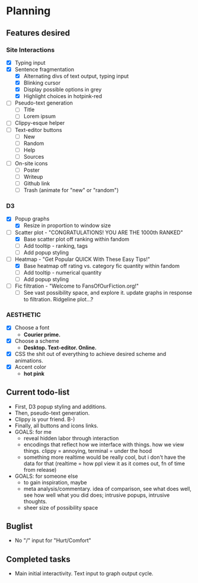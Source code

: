 # Planning
## Features desired
### **Site Interactions**
- [X] Typing input
- [X] Sentence fragmentation
  - [X] Alternating divs of text output, typing input
  - [X] Blinking cursor
  - [X] Display possible options in grey
  - [X] Highlight choices in hotpink-red
- [ ] Pseudo-text generation
  - [ ] Title
  - [ ] Lorem ipsum
- [ ] Clippy-esque helper
- [ ] Text-editor buttons
  - [ ] New
  - [ ] Random
  - [ ] Help
  - [ ] Sources
- [ ] On-site icons
  - [ ] Poster 
  - [ ] Writeup
  - [ ] Github link
  - [ ] Trash (animate for "new" or "random")

### **D3**
- [X] Popup graphs
  - [X] Resize in proportion to window size
- [ ] Scatter plot - "CONGRATULATIONS! YOU ARE THE 1000th RANKED"
  - [X] Base scatter plot off ranking within fandom
  - [ ] Add tooltip - ranking, tags
  - [ ] Add popup styling
- [ ] Heatmap - "Get Popular QUICK With These Easy Tips!"
  - [X] Base heatmap off rating vs. category fic quantity within fandom
  - [ ] Add tooltip - numerical quantity
  - [ ] Add popup styling
- [ ] Fic filtration - "Welcome to FansOfOurFiction.org!" 
  - [ ] See vast possibility space, and explore it. update graphs in response to filtration. Ridgeline plot...?

### **AESTHETIC**
- [X] Choose a font
  - **Courier prime.**
- [X] Choose a scheme
  - **Desktop. Text-editor. Online.**
- [X] CSS the shit out of everything to achieve desired scheme and animations.
- [x] Accent color
  - **hot pink**

## Current todo-list
- First, D3 popup styling and additions.
- Then, pseudo-text generation.
- Clippy is your friend. B-)
- Finally, all buttons and icons links.
- GOALS: for me
  - reveal hidden labor through interaction
  - encodings that reflect how we interface with things. how we view things. clippy = annoying, terminal = under the hood
  - something more realtime would be really cool, but i don't have the data for that (realtime = how ppl view it as it comes out, fn of time from release)
- GOALS: for someone else
  - to gain inspiration, maybe
  - meta analysis/commentary. idea of comparison, see what does well, see how well what you did does; intrusive popups, intrusive thoughts.
  - sheer size of possibility space


## Buglist
- No "/" input for "Hurt/Comfort"
## Completed tasks
- Main initial interactivity. Text input to graph output cycle.